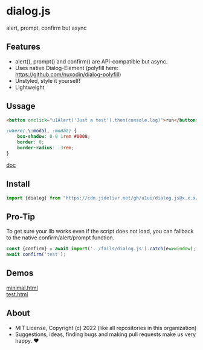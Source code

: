 # dialog.js
alert, prompt, confirm but async

## Features

- alert(), prompt() and confirm() are API-compatible but async.
- Uses native Dialog-Element (polyfill here: https://github.com/nuxodin/dialog-polyfill)
- Unstyled, style it yourself!
- Lightweight

## Ussage

```html
<button onclick="u1Alert('Just a test').then(console.log)">run</button>
```

```css
:where(.\:modal, :modal) {
    box-shadow: 0 0 1rem #0008;
    border: 0;
    border-radius: .3rem;
}
```

[doc](https://doc.deno.land/https://cdn.jsdelivr.net/gh/u1ui/dialog.js@$main/dialog.js)

## Install

```js
import {dialog} from "https://cdn.jsdelivr.net/gh/u1ui/dialog.js@x.x.x/dialog.min.js"
```

## Pro-Tip

To get sure your lib works even if the script does not load, you can fallback to the native confirm/alert/prompt function.

```js
const {confirm} = await import('../fails/dialog.js').catch(e=>window);
await confirm('test');
```



## Demos

[minimal.html](http://gcdn.li/u1ui/dialog.js@main/tests/minimal.html)  
[test.html](http://gcdn.li/u1ui/dialog.js@main/tests/test.html)  

## About

- MIT License, Copyright (c) 2022 <u1> (like all repositories in this organization) <br>
- Suggestions, ideas, finding bugs and making pull requests make us very happy. ♥
